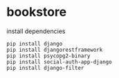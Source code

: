# bookstore

install dependencies
```shell
pip install django
pip install djangorestframework
pip install psycopg2-binary
pip install social-auth-app-django
pip install django-filter
```
